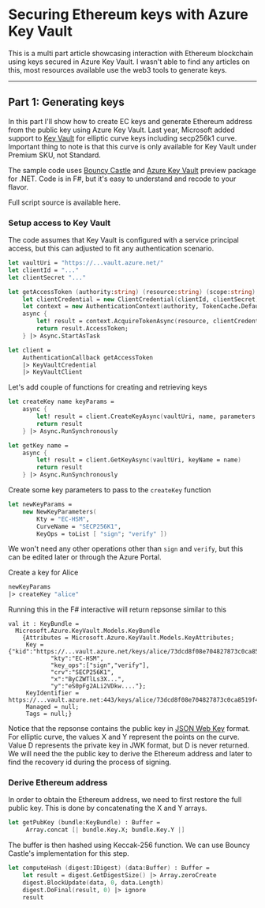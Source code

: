 # Securing Ethereum keys with Azure Key Vault
This is a multi part article showcasing interaction with Ethereum blockchain using keys secured in Azure Key Vault. I wasn't able to find any articles on this, most resources available use the web3 tools to generate keys.
* * *
## Part 1: Generating keys
In this part I'll show how to create EC keys and generate Ethereum address from the public key using Azure Key Vault.
Last year, Microsoft added support to [Key Vault](https://azure.microsoft.com/en-us/pricing/details/key-vault/) for elliptic curve keys including secp256k1 curve. Important thing to note is that this curve is only available for Key Vault under Premium SKU, not Standard.

The sample code uses [Bouncy Castle](https://www.nuget.org/packages/Portable.BouncyCastle/) and [Azure Key Vault](https://www.nuget.org/packages/Microsoft.Azure.KeyVault/2.4.0-preview) preview package for .NET. Code is in F#, but it's easy to understand and recode to your flavor.

Full script source is available here.

### Setup access to Key Vault
The code assumes that Key Vault is configured with a service principal access, but this can adjusted to fit any authentication scenario.

```fsharp
let vaultUri = "https://...vault.azure.net/"
let clientId = "..."
let clientSecret "..."

let getAccessToken (authority:string) (resource:string) (scope:string) =    
    let clientCredential = new ClientCredential(clientId, clientSecret)
    let context = new AuthenticationContext(authority, TokenCache.DefaultShared)
    async {
        let! result = context.AcquireTokenAsync(resource, clientCredential)
        return result.AccessToken;
    } |> Async.StartAsTask

let client = 
    AuthenticationCallback getAccessToken
    |> KeyVaultCredential
    |> KeyVaultClient
```
Let's add couple of functions for creating and retrieving keys
```fsharp
let createKey name keyParams =
    async {
        let! result = client.CreateKeyAsync(vaultUri, name, parameters = keyParams)
        return result
    } |> Async.RunSynchronously

let getKey name = 
    async {
        let! result = client.GetKeyAsync(vaultUri, keyName = name)
        return result
    } |> Async.RunSynchronously
```
Create some key parameters to pass to the `createKey` function
```fsharp
let newKeyParams = 
    new NewKeyParameters(
        Kty = "EC-HSM", 
        CurveName = "SECP256K1",
        KeyOps = toList [ "sign"; "verify" ])
```
We won't need any other operations other than `sign` and `verify`, but this can be edited later or through the Azure Portal.

Create a key for Alice
```fsharp
newKeyParams
|> createKey "alice"
```
Running this in the F# interactive will return repsonse similar to this
```
val it : KeyBundle =
  Microsoft.Azure.KeyVault.Models.KeyBundle
    {Attributes = Microsoft.Azure.KeyVault.Models.KeyAttributes;
     Key = {"kid":"https://...vault.azure.net/keys/alice/73dcd8f08e704827873c0ca8519f4d0b",
            "kty":"EC-HSM",
            "key_ops":["sign","verify"],
            "crv":"SECP256K1",
            "x":"ByCZWTlLs3X...",
            "y":"eS0pFg2ALi2VDkw...."};
     KeyIdentifier = https://...vault.azure.net:443/keys/alice/73dcd8f08e704827873c0ca8519f4d0b;
     Managed = null;
     Tags = null;}
```
Notice that the repsonse contains the public key in [JSON Web Key](https://tools.ietf.org/html/rfc7517) format. For elliptic curve, the values X and Y represent the points on the curve. Value D represents the private key in JWK format, but D is never returned. We will need the the public key to derive the Ethereum address and later to find the recovery id during the process of signing.

### Derive Ethereum address
In order to obtain the Ethereum address, we need to first restore the full public key. This is done by concatenating the X and Y arrays.
```fsharp
let getPubKey (bundle:KeyBundle) : Buffer = 
     Array.concat [| bundle.Key.X; bundle.Key.Y |]
```
The buffer is then hashed using Keccak-256 function. We can use Bouncy Castle's implementation for this step.
```fsharp
let computeHash (digest:IDigest) (data:Buffer) : Buffer =
    let result = digest.GetDigestSize() |> Array.zeroCreate
    digest.BlockUpdate(data, 0, data.Length)
    digest.DoFinal(result, 0) |> ignore
    result
```
